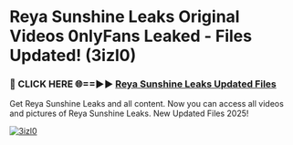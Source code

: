 # Reya Sunshine Leaks Original Videos 0nlyFans Leaked - Files Updated! (3izl0)

<h3>🔴 CLICK HERE 🌐==►► <a href="https://tinyurl.com/3hn5wdd3" rel="nofollow">Reya Sunshine Leaks Updated Files</a></h3>

Get Reya Sunshine Leaks and all content. Now you can access all videos and pictures of Reya Sunshine Leaks. New Updated Files 2025!

[![3izl0](https://i.imgur.com/4HnBqBT.gif)](https://tinyurl.com/3hn5wdd3)
